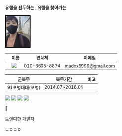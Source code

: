 __유행을 선두하는 , 유행을 찾아가는__





<img src="b.jpg" width="15%"  alige=left border="3" >

||이름|연락처|이메일|
|----|----|----|----|
| |<img src= "https://img.shields.io/badge/%EC%9D%B4%EB%A6%84-Jun__Seoung-green"> | 010-3605-8874 | madox9999@gmail.com|
      

|군복무|복무기간|비고|
|----|----|----|
|91포병대대(포병)|2014.07~2016.04|||






 <img src= "https://github-readme-stats.vercel.app/api?username=ParkJunSoung">
 <img src= "https://img.shields.io/badge/%EC%9D%B4%EB%A6%84-Jun__Seoung-green">
 <img src= "https://img.shields.io/badge/%EC%9D%B4%EB%A6%84-Jun__Seoung-yellow">
 <img src= "https://img.shields.io/badge/%EC%9D%B4%EB%A6%84-Jun__Seoung-yellowgreen">

👋


트렌디한 개발자

ㄴㅇㅁㅇ